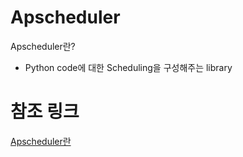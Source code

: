 # Apscheduler

Apscheduler란?
- Python code에 대한 Scheduling을 구성해주는 library

# 참조 링크
[Apscheduler란](https://tomining.tistory.com/138)